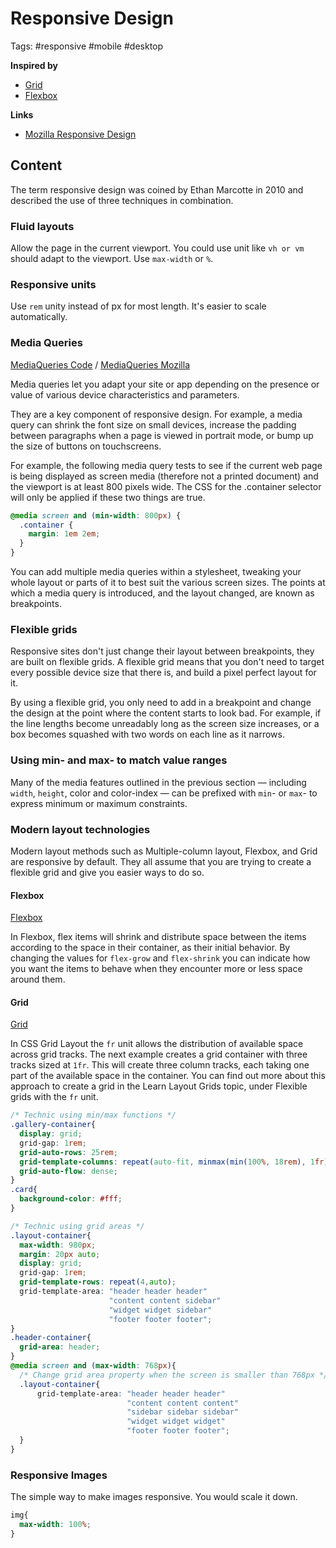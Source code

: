 # Responsive Design

Tags: #responsive #mobile #desktop

**Inspired by**
- [Grid](20220517152844_css-grid.md)
- [Flexbox](20220517152705_css-flexbox.md)

**Links**
- [Mozilla Responsive Design](https://developer.mozilla.org/en-US/docs/Learn/CSS/CSS_layout/Responsive_design)

## Content

The term responsive design was coined by Ethan Marcotte in 2010 and described the use of three techniques in combination.

### Fluid layouts

Allow the page in the current viewport. You could use unit like `vh or vm` should adapt to the viewport. Use `max-width` or `%`.

### Responsive units

Use `rem` unity instead of px for most length. It's easier to scale automatically.

### Media Queries

[MediaQueries Code](media-queries/index.html) / [MediaQueries Mozilla](https://developer.mozilla.org/en-US/docs/Web/CSS/Media_queries)

Media queries let you adapt your site or app depending on the presence or value of various device characteristics and parameters.

They are a key component of responsive design. For example, a media query can shrink the font size on small devices, increase the padding between paragraphs when a page is viewed in portrait mode, or bump up the size of buttons on touchscreens.

For example, the following media query tests to see if the current web page is being displayed as screen media (therefore not a printed document) and the viewport is at least 800 pixels wide. The CSS for the .container selector will only be applied if these two things are true.

```css
@media screen and (min-width: 800px) {
  .container {
    margin: 1em 2em;
  }
}
```

You can add multiple media queries within a stylesheet, tweaking your whole layout or parts of it to best suit the various screen sizes. The points at which a media query is introduced, and the layout changed, are known as breakpoints.
### Flexible grids

Responsive sites don't just change their layout between breakpoints, they are built on flexible grids. A flexible grid means that you don't need to target every possible device size that there is, and build a pixel perfect layout for it.

By using a flexible grid, you only need to add in a breakpoint and change the design at the point where the content starts to look bad. For example, if the line lengths become unreadably long as the screen size increases, or a box becomes squashed with two words on each line as it narrows.
### Using min- and max- to match value ranges

Many of the media features outlined in the previous section — including `width`, `height`, color and color-index — can be prefixed with `min`- or `max`- to express minimum or maximum constraints.

### Modern layout technologies

Modern layout methods such as Multiple-column layout, Flexbox, and Grid are responsive by default. They all assume that you are trying to create a flexible grid and give you easier ways to do so.

#### Flexbox

[Flexbox](#flexbox)

In Flexbox, flex items will shrink and distribute space between the items according to the space in their container, as their initial behavior. By changing the values for `flex-grow` and `flex-shrink` you can indicate how you want the items to behave when they encounter more or less space around them.

#### Grid

[Grid](#Grid)

In CSS Grid Layout the `fr` unit allows the distribution of available space across grid tracks. The next example creates a grid container with three tracks sized at `1fr`. This will create three column tracks, each taking one part of the available space in the container. You can find out more about this approach to create a grid in the Learn Layout Grids topic, under Flexible grids with the `fr` unit.

```css
/* Technic using min/max functions */
.gallery-container{
  display: grid;
  grid-gap: 1rem;
  grid-auto-rows: 25rem;
  grid-template-columns: repeat(auto-fit, minmax(min(100%, 18rem), 1fr));
  grid-auto-flow: dense; 
}
.card{
  background-color: #fff;
}
```

```css
/* Technic using grid areas */
.layout-container{
  max-width: 980px;
  margin: 20px auto;
  display: grid;
  grid-gap: 1rem;
  grid-template-rows: repeat(4,auto);
  grid-template-area: "header header header"
                      "content content sidebar"
                      "widget widget sidebar"
                      "footer footer footer";
}
.header-container{
  grid-area: header;
}
@media screen and (max-width: 768px){
  /* Change grid area property when the screen is smaller than 768px */
  .layout-container{
      grid-template-area: "header header header"
                          "content content content"
                          "sidebar sidebar sidebar"
                          "widget widget widget"
                          "footer footer footer";
  }
}
```

### Responsive Images

The simple way to make images responsive. You would scale it down.

```css
img{
  max-width: 100%;
}
```
